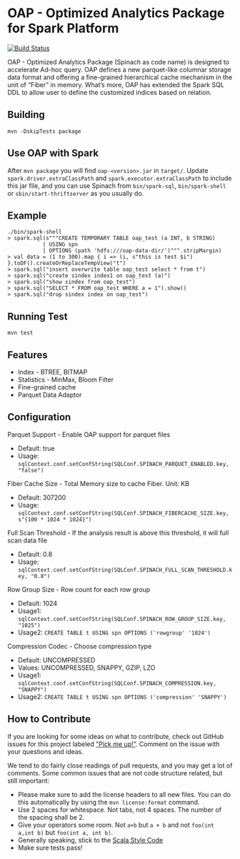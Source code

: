 # OAP - Optimized Analytics Package for Spark Platform
[![Build Status](https://travis-ci.org/Intel-bigdata/OAP.svg?branch=master)](https://travis-ci.org/Intel-bigdata/OAP)

OAP - Optimized Analytics Package (Spinach as code name) is designed to accelerate Ad-hoc query. OAP defines a new parquet-like columnar storage data format and offering a fine-grained hierarchical cache mechanism in the unit of “Fiber” in memory. What’s more, OAP has extended the Spark SQL DDL to allow user to define the customized indices based on relation.
## Building
```
mvn -DskipTests package
```
## Use OAP with Spark
After `mvn package` you will find `oap-<version>.jar` in `target/`. Update `spark.driver.extraClassPath` and `spark.executor.extraClassPath` to include this jar file, and you can use Spinach from `bin/spark-sql`, `bin/spark-shell` or `sbin/start-thriftserver` as you usually do.
## Example
```
./bin/spark-shell
> spark.sql(s"""CREATE TEMPORARY TABLE oap_test (a INT, b STRING)
           | USING spn
           | OPTIONS (path 'hdfs:///oap-data-dir/')""".stripMargin)
> val data = (1 to 300).map { i => (i, s"this is test $i") }.toDF().createOrReplaceTempView("t")
> spark.sql("insert overwrite table oap_test select * from t")
> spark.sql("create sindex index1 on oap_test (a)")
> spark.sql("show sindex from oap_test")
> spark.sql("SELECT * FROM oap_test WHERE a = 1").show()
> spark.sql("drop sindex index on oap_test")
```
## Running Test
```
mvn test
```
## Features
* Index - BTREE, BITMAP
* Statistics - MinMax, Bloom Filter
* Fine-grained cache
* Parquet Data Adaptor
## Configuration
Parquet Support - Enable OAP support for parquet files
* Default: true
* Usage: `sqlContext.conf.setConfString(SQLConf.SPINACH_PARQUET_ENABLED.key, "false")`

Fiber Cache Size - Total Memory size to cache Fiber. Unit: KB
* Default: 307200
* Usage: `sqlContext.conf.setConfString(SQLConf.SPINACH_FIBERCACHE_SIZE.key, s"{100 * 1024 * 1024}")`

Full Scan Threshold - If the analysis result is above this threshold, it will full scan data file
* Default: 0.8
* Usage: `sqlContext.conf.setConfString(SQLConf.SPINACH_FULL_SCAN_THRESHOLD.key, "0.8")`

Row Group Size - Row count for each row group
* Default: 1024
* Usage1: `sqlContext.conf.setConfString(SQLConf.SPINACH_ROW_GROUP_SIZE.key, "1025")`
* Usage2: `CREATE TABLE t USING spn OPTIONS ('rowgroup' '1024')` 

Compression Codec - Choose compression type
* Default: UNCOMPRESSED
* Values: UNCOMPRESSED, SNAPPY, GZIP, LZO
* Usage1: `sqlContext.conf.setConfString(SQLConf.SPINACH_COMPRESSION.key, "SNAPPY")`
* Usage2: `CREATE TABLE t USING spn OPTIONS ('compression' 'SNAPPY')`

## How to Contribute
If you are looking for some ideas on what to contribute, check out GitHub issues for this project labeled ["Pick me up!"](https://github.com/Intel-bigdata/Spinach/issues?labels=pick+me+up%21&state=open).
Comment on the issue with your questions and ideas.

We tend to do fairly close readings of pull requests, and you may get a lot of comments. Some common issues that are not code structure related, but still important:
* Please make sure to add the license headers to all new files. You can do this automatically by using the `mvn license:format` command.
* Use 2 spaces for whitespace. Not tabs, not 4 spaces. The number of the spacing shall be 2.
* Give your operators some room. Not `a+b` but `a + b` and not `foo(int a,int b)` but `foo(int a, int b)`.
* Generally speaking, stick to the [Scala Style Code](http://docs.scala-lang.org/style/)
* Make sure tests pass!


